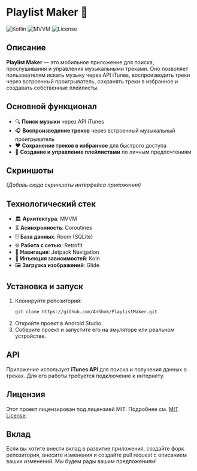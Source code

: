 # Playlist Maker 🎵

![Kotlin](https://img.shields.io/badge/Kotlin-1.5.21-blue) ![MVVM](https://img.shields.io/badge/Architecture-MVVM-brightgreen) ![License](https://img.shields.io/badge/license-MIT-green)

## Описание

**Playlist Maker** — это мобильное приложение для поиска, прослушивания и управления музыкальными треками. Оно позволяет пользователям искать музыку через API iTunes, воспроизводить треки через встроенный проигрыватель, сохранять треки в избранное и создавать собственные плейлисты.

## Основной функционал

- 🔍 **Поиск музыки** через API iTunes
- 🎧 **Воспроизведение треков** через встроенный музыкальный проигрыватель
- ❤️ **Сохранение треков в избранное** для быстрого доступа
- 📂 **Создание и управление плейлистами** по личным предпочтениям

## Скриншоты

*(Добавь сюда скриншоты интерфейса приложения)*

## Технологический стек

- 🏛 **Архитектура**: MVVM
- ⏳ **Асинхронность**: Coroutines
- 🗄 **База данных**: Room (SQLite)
- 🌐 **Работа с сетью**: Retrofit
- 🧭 **Навигация**: Jetpack Navigation
- 🔗 **Инъекция зависимостей**: Koin
- 🖼 **Загрузка изображений**: Glide

## Установка и запуск

1. Клонируйте репозиторий:
    ```bash
    git clone https://github.com/AnShok/PlaylistMaker.git
    ```
2. Откройте проект в Android Studio.
3. Соберите проект и запустите его на эмуляторе или реальном устройстве.

## API

Приложение использует **iTunes API** для поиска и получения данных о треках. Для его работы требуется подключение к интернету.

## Лицензия

Этот проект лицензирован под лицензией MIT. Подробнее см. [MIT License](https://opensource.org/licenses/MIT).



## Вклад

Если вы хотите внести вклад в развитие приложения, создайте форк репозитория, внесите изменения и создайте pull request с описанием ваших изменений. Мы будем рады вашим предложениям!
